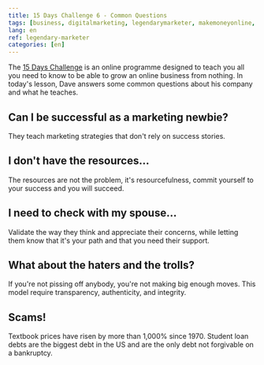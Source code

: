 ```yaml
---
title: 15 Days Challenge 6 - Common Questions
tags: [business, digitalmarketing, legendarymarketer, makemoneyonline, onlinebusiness, 15dayschallenge]
lang: en
ref: legendary-marketer
categories: [en]
---
```

The [15 Days Challenge][1] is an online programme designed to teach you all you need to know to be able to grow an online business from nothing.
In today's lesson, Dave answers some common questions about his company and what he teaches.

[1]: https://bit.ly/15daysonly "Start the 15 days challenge now"

## Can I be successful as a marketing newbie?

They teach marketing strategies that don't rely on success stories.

## I don't have the resources...

The resources are not the problem, it's resourcefulness, commit yourself to your success and you will succeed.

## I need to check with my spouse...

Validate the way they think and appreciate their concerns, while letting them know that it's your path and that you need their support.

## What about the haters and the trolls?

If you're not pissing off anybody, you're not making big enough moves. This model require transparency, authenticity, and integrity.

## Scams!

Textbook prices have risen by more than 1,000% since 1970. Student loan debts are the biggest debt in the US and are the only debt not forgivable on a bankruptcy.
